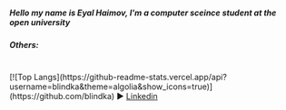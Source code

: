 <h5>Hello my name is Eyal Haimov, I'm a computer sceince student at the open university </h5>
<h5> Others: </h5> <br>
[![Top Langs](https://github-readme-stats.vercel.app/api?username=blindka&theme=algolia&show_icons=true)](https://github.com/blindka)
► <a href="https://www.linkedin.com/in/eyal-haimov-1720981b9/"> Linkedin</a> <br>
